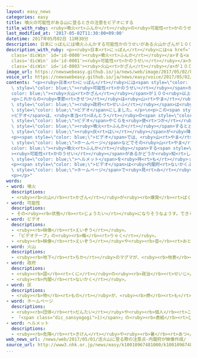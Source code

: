 ```yaml
---
layout: easy_news
categories: easy
title: 噴火の可能性がある山に登るときの注意をビデオにする
title_with_ruby: <ruby>噴火<rt>ふんか</rt></ruby>の<ruby>可能性<rt>かのうせい</rt></ruby>がある<ruby>山<rt>やま</rt></ruby>に<ruby>登<rt>のぼ</rt></ruby>るときの<ruby>注意<rt>ちゅうい</rt></ruby>をビデオにする
last_modified_at: '2017-05-02T11:30:00+09:00'
datetime: 2017年05月02日 11時30分
description: 日本にっぽんには噴火ふんかする可能性かのうせいがある火山かざんが１００以上いじょうあります。
description_with_ruby: <p><ruby>日本<rt>にっぽん</rt></ruby>には<a href='javascript:void(0)'
  class='dicWin' id='id-0000'><ruby>噴火<rt>ふんか</rt></ruby></a>する<a href='javascript:void(0)'
  class='dicWin' id='id-0001'><ruby>可能性<rt>かのうせい</rt></ruby></a>がある<a href='javascript:void(0)'
  class='dicWin' id='id-0003'><ruby>火山<rt>かざん</rt></ruby></a>が１００<ruby>以上<rt>いじょう</rt></ruby>あります。
image_url: https://newswebeasy.github.io/ja/news/web/image/2017/05/02/k10010967481000.jpg
voice_url: https://newswebeasy.github.io/ja/news/easy/voice/2017/05/02/k10010967481000.mp3
contents: "<p><ruby>日本<rt>にっぽん</rt></ruby>には<span style=\"color: blue;\"><ruby>噴火<rt>ふんか</rt></ruby></span>する<span\
  \ style=\"color: blue;\"><ruby>可能性<rt>かのうせい</rt></ruby></span>がある<span style=\"\
  color: blue;\"><ruby>火山<rt>かざん</rt></ruby></span>が１００<ruby>以上<rt>いじょう</rt></ruby>あります。</p>\n\
  <p>これからの<ruby>季節<rt>きせつ</rt></ruby>は<ruby>山<rt>やま</rt></ruby>に<ruby>登<rt>のぼ</rt></ruby>る<ruby>人<rt>ひと</rt></ruby>が<ruby>多<rt>おお</rt></ruby>くなるため、<span\
  \ style=\"color: blue;\"><ruby>政府<rt>せいふ</rt></ruby></span>は<ruby>山<rt>やま</rt></ruby>に<ruby>登<rt>のぼ</rt></ruby>るときに<ruby>注意<rt>ちゅうい</rt></ruby>しなければならないことを<span\
  \ style=\"color: blue;\">ビデオ</span>にしました。</p>\n<p>この<span style=\"color: blue;\"\
  >ビデオ</span>は、<ruby>本当<rt>ほんとう</rt></ruby>の<span style=\"color: blue;\"><ruby>噴火<rt>ふんか</rt></ruby></span>を<ruby>撮<rt>と</rt></ruby>った<span\
  \ style=\"color: blue;\">ビデオ</span>やＣＧを<ruby>使<rt>つか</rt></ruby>って、<ruby>山<rt>やま</rt></ruby>が<span\
  \ style=\"color: blue;\"><ruby>噴火<rt>ふんか</rt></ruby></span>するとどうなるか<ruby>説明<rt>せつめい</rt></ruby>しています。<ruby>大<rt>おお</rt></ruby>きな<ruby>石<rt>いし</rt></ruby>が<ruby>飛<rt>と</rt></ruby>んできたり、<ruby>熱<rt>あつ</rt></ruby>い<ruby>石<rt>いし</rt></ruby>や<span\
  \ style=\"color: blue;\"><ruby>灰<rt>はい</rt></ruby></span>が<ruby>降<rt>ふ</rt></ruby>ってきたりして<ruby>危険<rt>きけん</rt></ruby>なことがわかります。</p>\n\
  <p><span style=\"color: blue;\">ビデオ</span>では、<ruby>山<rt>やま</rt></ruby>に<ruby>登<rt>のぼ</rt></ruby>る<ruby>前<rt>まえ</rt></ruby>に、<ruby>気象庁<rt>きしょうちょう</rt></ruby>の<span\
  \ style=\"color: blue;\">ホームページ</span>などでその<ruby>山<rt>やま</rt></ruby>が<span style=\"\
  color: blue;\"><ruby>噴火<rt>ふんか</rt></ruby></span>する<span style=\"color: blue;\"\
  ><ruby>可能性<rt>かのうせい</rt></ruby></span>があるかどうか<ruby>知<rt>し</rt></ruby>っておくことが<ruby>必要<rt>ひつよう</rt></ruby>だと<ruby>言<rt>い</rt></ruby>っています。<span\
  \ style=\"color: blue;\">ヘルメット</span>を<ruby>持<rt>も</rt></ruby>っていくことや、「<ruby>防災<rt>ぼうさい</rt></ruby>マップ」などで<ruby>逃<rt>に</rt></ruby>げる<ruby>場所<rt>ばしょ</rt></ruby>を<ruby>調<rt>しら</rt></ruby>べておくことも<ruby>大事<rt>だいじ</rt></ruby>です。そして、<ruby>通<rt>とお</rt></ruby>る<ruby>道<rt>みち</rt></ruby>などの<ruby>計画<rt>けいかく</rt></ruby>を<ruby>書<rt>か</rt></ruby>いた「<ruby>登山<rt>とざん</rt></ruby><ruby>届<rt>とど</rt></ruby>け」を<ruby>登<rt>のぼ</rt></ruby>る<ruby>前<rt>まえ</rt></ruby>に<ruby>出<rt>だ</rt></ruby>すように<ruby>言<rt>い</rt></ruby>っています。</p>\n\
  <p><span style=\"color: blue;\">ビデオ</span>は<ruby>内閣府<rt>ないかくふ</rt></ruby>の<span\
  \ style=\"color: blue;\">ホームページ</span>で<ruby>見<rt>み</rt></ruby>ることができます。</p>\n<p></p>\n\
  <p></p>"
words:
- word: 噴火
  descriptions:
  - <ruby><rb>火山</rb><rt>かざん</rt></ruby>が<ruby><rb>爆発</rb><rt>ばくはつ</rt></ruby>して、とけた<ruby><rb>溶岩</rb><rt>ようがん</rt></ruby>や、<ruby><rb>火山灰</rb><rt>かざんばい</rt></ruby>・<ruby><rb>水蒸気</rb><rt>すいじょうき</rt></ruby>・ガスをふき<ruby><rb>出</rb><rt>だ</rt></ruby>すこと。
- word: 可能性
  descriptions:
  - その<ruby><rb>状態</rb><rt>じょうたい</rt></ruby>になりそうなようす。できそうなようす。
- word: ビデオ
  descriptions:
  - <ruby><rb>映像</rb><rt>えいぞう</rt></ruby>。
  - 「ビデオテープ」の<ruby><rb>略</rb><rt>りゃく</rt></ruby>。
  - <ruby><rb>映像</rb><rt>えいぞう</rt></ruby>や<ruby><rb>音</rb><rt>おと</rt></ruby>を、<ruby><rb>磁気</rb><rt>じき</rt></ruby>テープに<ruby><rb>記録</rb><rt>きろく</rt></ruby>したり<ruby><rb>再生</rb><rt>さいせい</rt></ruby>したりする<ruby><rb>装置</rb><rt>そうち</rt></ruby>。
- word: 火山
  descriptions:
  - <ruby><rb>地下</rb><rt>ちか</rt></ruby>のマグマが、<ruby><rb>地表</rb><rt>ちひょう</rt></ruby>にふき<ruby><rb>出</rb><rt>だ</rt></ruby>して<ruby><rb>山</rb><rt>やま</rt></ruby>となっている<ruby><rb>所</rb><rt>ところ</rt></ruby>。
- word: 政府
  descriptions:
  - <ruby><rb>国</rb><rt>くに</rt></ruby>の<ruby><rb>政治</rb><rt>せいじ</rt></ruby>を<ruby><rb>行</rb><rt>おこな</rt></ruby>うところ。
  - <ruby><rb>内閣</rb><rt>ないかく</rt></ruby>。
- word: 灰
  descriptions:
  - <ruby><rb>物</rb><rt>もの</rt></ruby>が、<ruby><rb>燃</rb><rt>も</rt></ruby>えたあとに<ruby><rb>残</rb><rt>のこ</rt></ruby>る<ruby><rb>粉</rb><rt>こな</rt></ruby>のようなもの。
- word: ホームページ
  descriptions:
  - <ruby><rb>団体</rb><rt>だんたい</rt></ruby>や<ruby><rb>個人</rb><rt>こじん</rt></ruby>が、インターネットを<ruby><rb>通</rb><rt>つう</rt></ruby>じて<ruby><rb>情報</rb><rt>じょうほう</rt></ruby>を<ruby><rb>広</rb><rt>ひろ</rt></ruby>く<ruby><rb>知</rb><rt>し</rt></ruby>らせるために、<ruby><rb>用意</rb><rt>ようい</rt></ruby>する<ruby><rb>画面</rb><rt>がめん</rt></ruby>。
  - 「<span class="dic_sansyogogi">1)</span>」の<ruby><rb>表紙</rb><rt>ひょうし</rt></ruby>となるページ。
- word: ヘルメット
  descriptions:
  - <ruby><rb>危険</rb><rt>きけん</rt></ruby>や<ruby><rb>暑</rb><rt>あつ</rt></ruby>さから<ruby><rb>頭</rb><rt>あたま</rt></ruby>を<ruby><rb>守</rb><rt>まも</rt></ruby>るためにかぶる、かたいぼうし。プラスチックなどでできている。
web_news_url: /news/web/2017/05/01/活火山に登る際の注意点-内閣府が映像作成/
source_url: http://www3.nhk.or.jp/news/easy/k10010967481000/k10010967481000.html
...
```

